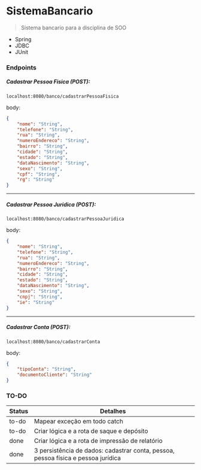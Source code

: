 # SistemaBancario

> Sistema bancario para a disciplina de SOO 

  - Spring
  - JDBC
  - JUnit

### Endpoints 

##### Cadastrar Pessoa Fisica (POST):

`localhost:8080/banco/cadastrarPessoaFisica`

body:
```json
{
    "nome": "String",
    "telefone": "String",
    "rua": "String",
    "numeroEndereco": "String",
    "bairro": "String",
    "cidade": "String",
    "estado": "String",
    "dataNascimento": "String",
    "sexo": "String",
    "cpf": "String",
    "rg": "String"
}
```
------------------------------------------------------------

##### Cadastrar Pessoa Juridica (POST):

`localhost:8080/banco/cadastrarPessoaJuridica`

body:
```json
{
    "nome": "String",
    "telefone": "String",
    "rua": "String",
    "numeroEndereco": "String",
    "bairro": "String",
    "cidade": "String",
    "estado": "String",
    "dataNascimento": "String",
    "sexo": "String",
    "cnpj": "String",
    "ie": "String"
}
```
------------------------------------------------------------

##### Cadastrar Conta (POST):

`localhost:8080/banco/cadastrarConta`

body:
```json
{
    "tipoConta": "String",
    "documentoCliente": "String"
}
```

### TO-DO

| Status | Detalhes |
| ------ | ------ |
| to-do | Mapear exceção em todo catch |
| to-do | Criar lógica e a rota de saque e depósito |
| done | Criar lógica e a rota de impressão de relatório |
| done | 3 persistência de dados: cadastrar conta, pessoa, pessoa física e pessoa jurídica |
